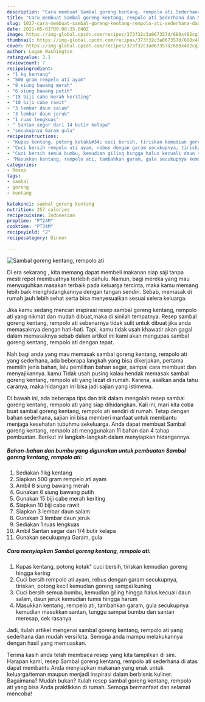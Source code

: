 ```yaml
---
description: "Cara membuat Sambal goreng kentang, rempolo ati Sederhana dan Mudah Dibuat"
title: "Cara membuat Sambal goreng kentang, rempolo ati Sederhana dan Mudah Dibuat"
slug: 1037-cara-membuat-sambal-goreng-kentang-rempolo-ati-sederhana-dan-mudah-dibuat
date: 2021-05-01T00:08:35.040Z
image: https://img-global.cpcdn.com/recipes/373f32c3a067357d/680x482cq70/sambal-goreng-kentang-rempolo-ati-foto-resep-utama.jpg
thumbnail: https://img-global.cpcdn.com/recipes/373f32c3a067357d/680x482cq70/sambal-goreng-kentang-rempolo-ati-foto-resep-utama.jpg
cover: https://img-global.cpcdn.com/recipes/373f32c3a067357d/680x482cq70/sambal-goreng-kentang-rempolo-ati-foto-resep-utama.jpg
author: Logan Washington
ratingvalue: 3.1
reviewcount: 7
recipeingredient:
- "1 kg kentang"
- "500 gram rempelo ati ayam"
- "8 siung bawang merah"
- "6 siung bawang putih"
- "15 biji cabe merah keriting"
- "10 biji cabe rawit"
- "3 lembar daun salam"
- "3 lembar daun jeruk"
- "1 ruas lengkuas"
- " Santan segar dari 14 butir kelapa"
- "secukupnya Garam gula"
recipeinstructions:
- "Kupas kentang, potong kotak&#34; cuci bersih, tiriskan kemudian goreng hingga kering"
- "Cuci bersih rempolo ati ayam, rebus dengan garam secukupnya, tiriskan, potong kecil kemudian goreng sampai kuning"
- "Cuci bersih semua bumbu, kemudian giling hingga halus kecuali daun salam, daun jeruk kemudian tumis hingga harum"
- "Masukkan kentang, rempelo ati, tambahkan garam, gula secukupnya kemudian masukkan santan, tunggu sampai bumbu dan santan meresap, cek rasanya"
categories:
- Resep
tags:
- sambal
- goreng
- kentang

katakunci: sambal goreng kentang 
nutrition: 257 calories
recipecuisine: Indonesian
preptime: "PT24M"
cooktime: "PT34M"
recipeyield: "2"
recipecategory: Dinner

---
```



![Sambal goreng kentang, rempolo ati](https://img-global.cpcdn.com/recipes/373f32c3a067357d/680x482cq70/sambal-goreng-kentang-rempolo-ati-foto-resep-utama.jpg)

Di era  sekarang , kita memang dapat membeli makanan siap saji tanpa mesti repot membuatnya terlebih dahulu. Namun, bagi mereka yang mau menyuguhkan masakan terbaik pada keluarga tercinta, maka kamu memang lebih baik menghidangkannya dengan tangan sendiri. Sebab, memasak di rumah jauh lebih sehat serta bisa menyesuaikan sesuai selera keluarga.

Jika kamu sedang mencari inspirasi resep sambal goreng kentang, rempolo ati yang nikmat dan mudah dibuat,maka di sinilah tempatnya. Resep sambal goreng kentang, rempolo ati  sebenarnya tidak sulit untuk dibuat jika anda memasaknya dengan hati-hati. Tapi, kamu tidak usah khawatir akan gagal dalam memasaknya 
sebab dalam artikel ini kami akan mengupas sambal goreng kentang, rempolo ati dengan tepat.  



Nah bagi anda yang mau memasak sambal goreng kentang, rempolo ati yang sederhana, ada beberapa langkah yang bisa dikerjakan, pertama memilih jenis bahan, lalu pemilihan bahan segar, sampai cara membuat dan menyajikannya. kamu Tidak usah pusing kalau hendak memasak sambal goreng kentang, rempolo ati yang lezat di rumah. Karena, asalkan anda  tahu caranya, maka hidangan ini bisa jadi sajian yang istimewa.

Di bawah ini, ada beberapa tips dan trik dalam mengolah resep sambal goreng kentang, rempolo ati yang siap dihidangkan. Kali ini, mari kita coba buat sambal goreng kentang, rempolo ati sendiri di rumah. Tetap dengan bahan sederhana, sajian ini bisa memberi manfaat untuk membantu menjaga kesehatan tubuhmu sekeluarga. Anda dapat membuat Sambal goreng kentang, rempolo ati menggunakan 11 bahan dan 4 tahap pembuatan. Berikut ini langkah-langkah dalam menyiapkan hidangannya.

<!--inarticleads1-->

##### Bahan-bahan dan bumbu yang digunakan untuk pembuatan Sambal goreng kentang, rempolo ati:

1. Sediakan 1 kg kentang
1. Siapkan 500 gram rempelo ati ayam
1. Ambil 8 siung bawang merah
1. Gunakan 6 siung bawang putih
1. Gunakan 15 biji cabe merah keriting
1. Siapkan 10 biji cabe rawit
1. Siapkan 3 lembar daun salam
1. Gunakan 3 lembar daun jeruk
1. Sediakan 1 ruas lengkuas
1. Ambil  Santan segar dari 1/4 butir kelapa
1. Gunakan secukupnya Garam, gula




<!--inarticleads2-->

##### Cara menyiapkan Sambal goreng kentang, rempolo ati:

1. Kupas kentang, potong kotak&#34; cuci bersih, tiriskan kemudian goreng hingga kering
1. Cuci bersih rempolo ati ayam, rebus dengan garam secukupnya, tiriskan, potong kecil kemudian goreng sampai kuning
1. Cuci bersih semua bumbu, kemudian giling hingga halus kecuali daun salam, daun jeruk kemudian tumis hingga harum
1. Masukkan kentang, rempelo ati, tambahkan garam, gula secukupnya kemudian masukkan santan, tunggu sampai bumbu dan santan meresap, cek rasanya




Jadi, itulah artikel mengenai  sambal goreng kentang, rempolo ati  yang sederhana dan mudah versi kita. Semoga anda mampu melakukannya dengan hasil yang memuaskan. 

Terima kasih anda telah membaca resep yang kita tampilkan di sini. Harapan kami, resep  Sambal goreng kentang, rempolo ati sederhana di atas dapat membantu Anda menyiapkan makanan yang enak untuk keluarga/teman maupun menjadi inspirasi dalam berbisnis kuliner. Bagaimana? Mudah bukan? Itulah resep sambal goreng kentang, rempolo ati yang bisa Anda praktikkan di rumah. Semoga bermanfaat dan selamat mencoba!

